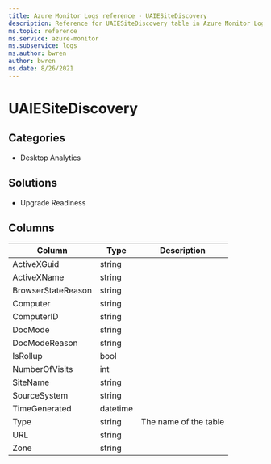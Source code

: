 ```yaml
---
title: Azure Monitor Logs reference - UAIESiteDiscovery
description: Reference for UAIESiteDiscovery table in Azure Monitor Logs.
ms.topic: reference
ms.service: azure-monitor
ms.subservice: logs
ms.author: bwren
author: bwren
ms.date: 8/26/2021
---
```


# UAIESiteDiscovery

 

## Categories

- Desktop Analytics
## Solutions

- Upgrade Readiness




## Columns

|Column|Type|Description|
|---|---|---|
|ActiveXGuid|string||
|ActiveXName|string||
|BrowserStateReason|string||
|Computer|string||
|ComputerID|string||
|DocMode|string||
|DocModeReason|string||
|IsRollup|bool||
|NumberOfVisits|int||
|SiteName|string||
|SourceSystem|string||
|TimeGenerated|datetime||
|Type|string|The name of the table|
|URL|string||
|Zone|string||
